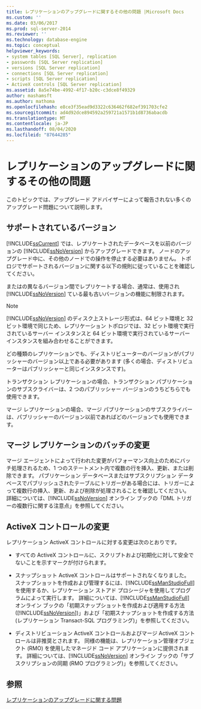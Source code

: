 ```yaml
---
title: レプリケーションのアップグレードに関するその他の問題 |Microsoft Docs
ms.custom: ''
ms.date: 03/06/2017
ms.prod: sql-server-2014
ms.reviewer: ''
ms.technology: database-engine
ms.topic: conceptual
helpviewer_keywords:
- system tables [SQL Server], replication
- passwords [SQL Server replication]
- versions [SQL Server replication]
- connections [SQL Server replication]
- scripts [SQL Server replication]
- ActiveX controls [SQL Server replication]
ms.assetid: 8a5e74be-4992-4f17-b20c-c3dce8f49329
author: mashamsft
ms.author: mathoma
ms.openlocfilehash: e8ce3f35ead9d3322c636462f682ef391703cfe2
ms.sourcegitcommit: ad4d92dce894592a259721a1571b1d8736abacdb
ms.translationtype: MT
ms.contentlocale: ja-JP
ms.lasthandoff: 08/04/2020
ms.locfileid: "87644285"
---
```

# <a name="other-replication-upgrade-issues"></a>レプリケーションのアップグレードに関するその他の問題
  このトピックでは、アップグレード アドバイザーによって報告されない多くのアップグレード問題について説明します。  
  
## <a name="versions-supported"></a>サポートされているバージョン  
 [!INCLUDE[ssCurrent](../../includes/sscurrent-md.md)] では、レプリケートされたデータベースを以前のバージョンの [!INCLUDE[ssNoVersion](../../includes/ssnoversion-md.md)] からアップグレードできます。 ノードのアップグレード中に、その他のノードでの操作を停止する必要はありません。 トポロジでサポートされるバージョンに関する以下の規則に従っていることを確認してください。  
  
 またはの異なるバージョン間でレプリケートする場合、通常は、使用され [!INCLUDE[ssNoVersion](../../includes/ssnoversion-md.md)] ている最も古いバージョンの機能に制限されます。  
  
> [!NOTE]  
>  [!INCLUDE[ssNoVersion](../../includes/ssnoversion-md.md)] のディスク上ストレージ形式は、64 ビット環境と 32 ビット環境で同じため、レプリケーション トポロジでは、32 ビット環境で実行されているサーバー インスタンスと 64 ビット環境で実行されているサーバー インスタンスを組み合わせることができます。  
  
 どの種類のレプリケーションでも、ディストリビューターのバージョンがパブリッシャーのバージョン以上である必要があります  (多くの場合、ディストリビューターはパブリッシャーと同じインスタンスです)。  
  
 トランザクション レプリケーションの場合、トランザクション パブリケーションのサブスクライバーは、2 つのパブリッシャー バージョンのうちどちらでも使用できます。  
  
 マージ レプリケーションの場合、マージ パブリケーションのサブスクライバーは、パブリッシャーのバージョン以前であればどのバージョンでも使用できます。  
  
## <a name="merge-replication-batches-changes"></a>マージ レプリケーションのバッチの変更  
 マージ エージェントによって行われた変更がパフォーマンス向上のためにバッチ処理されるため、1 つのステートメント内で複数の行を挿入、更新、または削除できます。 パブリケーション データベースまたはサブスクリプション データベースでパブリッシュされたテーブルにトリガーがある場合には、トリガーによって複数行の挿入、更新、および削除が処理されることを確認してください。 詳細については、[!INCLUDE[ssNoVersion](../../includes/ssnoversion-md.md)] オンライン ブックの「DML トリガーの複数行に関する注意点」を参照してください。  
  
## <a name="activex-control-changes"></a>ActiveX コントロールの変更  
 レプリケーション ActiveX コントロールに対する変更は次のとおりです。  
  
-   すべての ActiveX コントロールに、スクリプトおよび初期化に対して安全でないことを示すマークが付けられます。  
  
-   スナップショット ActiveX コントロールはサポートされなくなりました。 スナップショットを作成および管理するには、[!INCLUDE[ssManStudioFull](../../includes/ssmanstudiofull-md.md)] を使用するか、レプリケーション ストアド プロシージャを使用してプログラムによって実行します。 詳細については、[!INCLUDE[ssManStudioFull](../../includes/ssmanstudiofull-md.md)] オンライン ブックの「初期スナップショットを作成および適用する方法 ([!INCLUDE[ssNoVersion](../../includes/ssnoversion-md.md)])」および「初期スナップショットを作成する方法 (レプリケーション Transact-SQL プログラミング)」を参照してください。  
  
-   ディストリビューション ActiveX コントロールおよびマージ ActiveX コントロールは非推奨とされます。 同様の機能は、レプリケーション管理オブジェクト (RMO) を使用したマネージド コード アプリケーションに提供されます。 詳細については、[!INCLUDE[ssNoVersion](../../includes/ssnoversion-md.md)] オンライン ブックの「サブスクリプションの同期 (RMO プログラミング)」を参照してください。  
  
## <a name="see-also"></a>参照  
 [レプリケーションのアップグレードに関する問題](../../../2014/sql-server/install/replication-upgrade-issues.md)  
  
  
